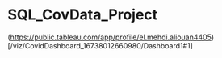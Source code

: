 # SQL_CovData_Project

(https://public.tableau.com/app/profile/el.mehdi.aliouan4405)[/viz/CovidDashboard_16738012660980/Dashboard1#1]
